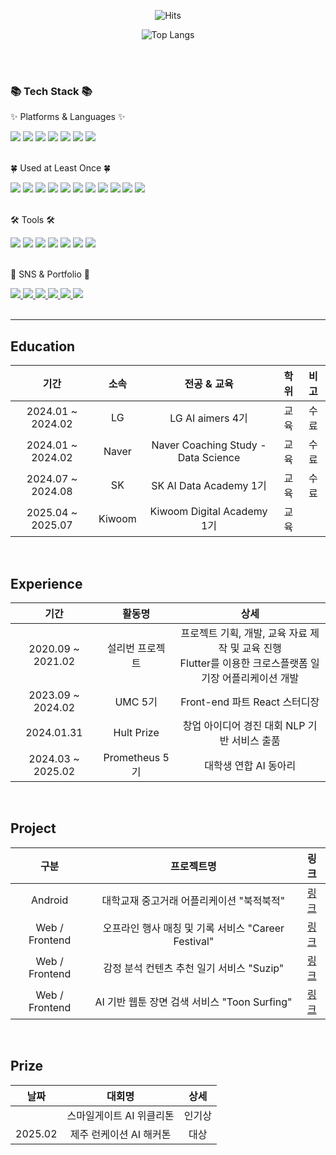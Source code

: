 <div align="center">
  <!--**hypoxisaurea/hypoxisaurea** is a ✨ _special_ ✨ repository because its `README.md` (this file) appears on your GitHub profile.-->
  <!--|2020.03 ~ |한성대학교|컴퓨터공학부|학사|재학|-->

![Hits](https://hits.seeyoufarm.com/api/count/incr/badge.svg?url=https%3A%2F%2Fgithub.com%2Fhypoxisaurea&count_bg=%23B0A3CD&title_bg=%237C7A7A&icon=github.svg&icon_color=%23E7E7E7&title=hits&edge_flat=false)

![Top Langs](https://github-readme-stats.vercel.app/api/top-langs/?username=hypoxisaurea&layout=compact)
</div>
</div>
<br><br>
<div>
  <h3>📚 Tech Stack 📚</h3>
  <p>✨ Platforms & Languages ✨</p>
</div>
<div>
  <img src="https://img.shields.io/badge/Python-orange?style=flat-square&logo=Python&logoColor=white" />
  <img src="https://img.shields.io/badge/React-61DAFB?style=flat-square&logo=React&logoColor=white"/>
  <img src="https://img.shields.io/badge/Java-007396?style=flat-square&logo=Java&logoColor=white"/>
  <img src="https://img.shields.io/badge/SQL-1572B6?style=flat-square&logo=MySQL&logoColor=white" />
  <img src="https://img.shields.io/badge/Tensorflow-FF6F00?style=flat-square&logo=TensorFlow&logoColor=white" />
  <img src="https://img.shields.io/badge/Pandas-150458?style=flat-square&logo=Pandas&logoColor=white" />
  <img src="https://img.shields.io/badge/Selenium-43B02A?style=flat-square&logo=Selenium&logoColor=white" />
</div>
<br>
<div>
  <p>🍀 Used at Least Once 🍀</p>
</div>
<div>
  <img src="https://img.shields.io/badge/HTML5-E34F26?style=flat-square&logo=HTML5&logoColor=white">
  <img src="https://img.shields.io/badge/CSS3-1572B6?style=flat-square&logo=CSS3&logoColor=white">
  <img src="https://img.shields.io/badge/JavaScript-F7DF1E?style=flat-square&logo=JavaScript&logoColor=black">
  <img src="https://img.shields.io/badge/Kotlin-7F52FF?style=flat-square&logo=Kotlin&logoColor=white">
  <img src="https://img.shields.io/badge/Swift-F05138?style=flat-square&logo=Swift&logoColor=white" />
  <img src="https://img.shields.io/badge/Dart-0175C2?style=flat-square&logo=Dart&logoColor=white" />
  <img src="https://img.shields.io/badge/R-276DC3?style=flat-square&logo=R&logoColor=white">
  <img src="https://img.shields.io/badge/Firebase-FFCA28?style=flat-square&logo=Firebase&logoColor=white">
  <img src="https://img.shields.io/badge/Apache%20Tomcat-F8DC75?style=flat-square&logo=Apache%20Tomcat&logoColor=black">
  <img src="https://img.shields.io/badge/Spring-6DB33F?style=flat-square&logo=Spring&logoColor=white">
  <img src="https://img.shields.io/badge/Node.js-339933?style=flat-square&logo=Node.js&logoColor=white">
</div>
<br>
<div>
  <p>🛠 Tools 🛠</p>
</div>
<div>
  <img src="https://img.shields.io/badge/Jupyter-F37626?style=flat-square&logo=Jupyter&logoColor=white" />
  <img src="https://img.shields.io/badge/Conda-44A833?style=flat-square&logo=Anaconda&logoColor=white" />
  <img src="https://img.shields.io/badge/Visual%20Studio%20Code-007ACC?style=flat-square&logo=Visual%20Studio%20Code&logoColor=white" />
  <img src="https://img.shields.io/badge/Android%20Studio-3DDC84?style=flat-square&logo=Android%20Studio&logoColor=white">
  <img src="https://img.shields.io/badge/Google%20Colab-F9AB00?style=flat-square&logo=Google%20Colab&logoColor=white" />
  <img src="https://img.shields.io/badge/PyCharm-000000?style=flat-square&logo=PyCharm&logoColor=white" />
  <img src="https://img.shields.io/badge/GitHub-181717?style=flat-square&logo=GitHub&logoColor=white" />
</div>
<br>
<div>
  <p>🎨 SNS & Portfolio 🎨</p>
</div>
<div>
  <a href="https://successful-clownfish-3bd.notion.site/1e8c25f25af44ba5b067b2fb7513f271?pvs=74">
    <img src="https://img.shields.io/badge/Notion-000000?style=flat-square&logo=Notion&logoColor=white" />
  </a>
  <a href="https://the14voyager.tistory.com/">
    <img src="https://img.shields.io/badge/Tistory-000000?style=flat-square&logo=Tistory&logoColor=white" />
  </a>
  <a href="https://github.com/hypoxisaurea">
    <img src="https://img.shields.io/badge/Github-181717?style=flat-square&logo=GitHub&logoColor=white" />
  </a>
  <a href="mailto:baesy1004@gmail.com">
    <img src="https://img.shields.io/badge/Mail-EA4335?style=flat-square&logo=Gmail&logoColor=white" />
  </a>
  <a href="mailto:flickerlight14@naver.com">
    <img src="https://img.shields.io/badge/Mail-43B02A?style=flat-square&logo=Naver&logoColor=white" />
  </a>
  <a href="https://www.instagram.com/_yeon.xx/">
    <img src="https://img.shields.io/badge/Instagram-E4405F?style=flat-square&logo=Instagram&logoColor=white" />
  </a>
  <br>
</div>
<br>

---

## Education
| 기간 | 소속 | 전공 & 교육 | 학위 | 비고 |
|:---:|:---:|:---:|:---:|:---:|
| 2024.01 ~ 2024.02 | LG | LG AI aimers 4기 | 교육 | 수료 |
| 2024.01 ~ 2024.02 | Naver | Naver Coaching Study - Data Science | 교육 | 수료 |
| 2024.07 ~ 2024.08 | SK | SK AI Data Academy 1기 | 교육 | 수료 |
| 2025.04 ~ 2025.07 | Kiwoom | Kiwoom Digital Academy 1기 | 교육 | |
<br>

## Experience
| 기간 | 활동명 | 상세 |
|:---:|:---:|:---:|
| 2020.09 ~ 2021.02 | 설리번 프로젝트 | 프로젝트 기획, 개발, 교육 자료 제작 및 교육 진행<br>Flutter를 이용한 크로스플랫폼 일기장 어플리케이션 개발 |
| 2023.09 ~ 2024.02 | UMC 5기 | Front-end 파트 React 스터디장 |
| 2024.01.31 | Hult Prize | 창업 아이디어 경진 대회 NLP 기반 서비스 출품 |
| 2024.03 ~ 2025.02 | Prometheus 5기 | 대학생 연합 AI 동아리 |
<br>

## Project
| 구분 | 프로젝트명 | 링크 |
|:---:|:---:|:---:|
| Android | 대학교재 중고거래 어플리케이션 "북적북적" | [링크](https://github.com/hypoxisaurea/book_crowded) |
| Web / Frontend | 오프라인 행사 매칭 및 기록 서비스 "Career Festival" | [링크](https://github.com/hypoxisaurea/Career_Festival_Front) |
| Web / Frontend | 감정 분석 컨텐츠 추천 일기 서비스 "Suzip" | [링크](https://github.com/hypoxisaurea/SUZIP-Frontend.git) |
| Web / Frontend | AI 기반 웹툰 장면 검색 서비스 "Toon Surfing" | [링크](https://github.com/hypoxisaurea/toonsurfing_frontend.git) |
<br>

## Prize
| 날짜 | 대회명 | 상세 |
|:---:|:---:|:---:|
|  | 스마일게이트 AI 위클리톤 | 인기상 |
| 2025.02 | 제주 런케이션 AI 해커톤 | 대상 |
